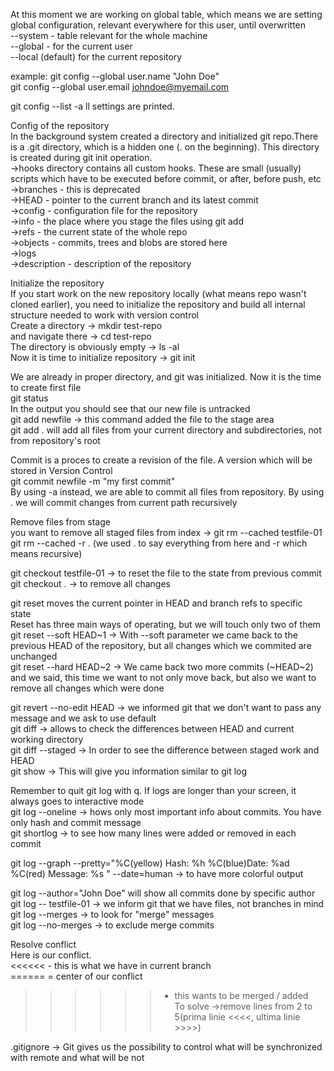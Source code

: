 At this moment we are working on global table, which means we are setting global configuration, relevant everywhere for this user, until overwritten  
--system - table relevant for the whole machine  
--global - for the current user  
--local (default) for the current repository  

example:
git config --global user.name "John Doe"  
git config --global user.email johndoe@myemail.com  

git config --list -a ll settings are printed.  

Config of the repository  
In the background system created a directory and initialized git repo.There is a .git directory, which is a hidden one (. on the beginning). This directory is created during git init operation.    
->hooks directory contains all custom hooks. These are small (usually) scripts which have to be executed before commit, or after, before push, etc  
->branches - this is deprecated  
->HEAD - pointer to the current branch and its latest commit  
->config - configuration file for the repository  
->info - the place where you stage the files using git add  
->refs - the current state of the whole repo  
->objects - commits, trees and blobs are stored here  
->logs  
->description - description of the repository  

Initialize the repository  
If you start work on the new repository locally (what means repo wasn't cloned earlier), you need to initialize the repository and build all internal structure needed to work with version control  
Create a directory -> mkdir test-repo  
and navigate there -> cd test-repo  
The directory is obviously empty -> ls -al  
Now it is time to initialize repository -> git init  

We are already in proper directory, and git was initialized. Now it is the time to create first file  
git status  
In the output you should see that our new file is untracked  
git add newfile -> this command added the file to the stage area  
git add . will add all files from your current directory and subdirectories, not from repository's root  

Commit is a proces to create a revision of the file. A version which will be stored in Version Control  
git commit newfile -m "my first commit"  
By using -a instead, we are able to commit all files from repository. By using . we will commit changes from current path recursively  

Remove files from stage  
you want to remove all staged files from index -> git rm --cached testfile-01  
git rm --cached -r . (we used . to say everything from here and -r which means recursive)  

git checkout testfile-01 -> to reset the file to the state from previous commit  
git checkout . -> to remove all changes  

git reset moves the current pointer in HEAD and branch refs to specific state  
Reset has three main ways of operating, but we will touch only two of them  
git reset --soft HEAD~1 -> With --soft parameter we came back to the previous HEAD of the repository, but all changes which we commited are unchanged  
git reset --hard HEAD~2 -> We came back two more commits (~HEAD~2) and we said, this time we want to not only move back, but also we want to remove all changes which were done  

git revert --no-edit HEAD -> we informed git that we don't want to pass any message and we ask to use default  
git diff -> allows to check the differences between HEAD and current working directory  
git diff --staged -> In order to see the difference between staged work and HEAD  
git show -> This will give you information similar to git log  

Remember to quit git log with q. If logs are longer than your screen, it always goes to interactive mode  
git log --oneline -> hows only most important info about commits. You have only hash and commit message  
git shortlog -> to see how many lines were added or removed in each commit  

git log --graph --pretty="%C(yellow) Hash: %h %C(blue)Date: %ad %C(red) Message: %s " --date=human -> to have more colorful output  

git log --author="John Doe" will show all commits done by specific author  
git log -- testfile-01 -> we inform git that we have files, not branches in mind  
git log --merges -> to look for "merge" messages  
git log --no-merges -> to exclude merge commits  

Resolve conflict  
Here is our conflict.  
<<<<<< - this is what we have in current branch  
====== = center of our conflict  
>>>>>> - this wants to be merged / added  
To solve ->remove lines from 2 to 5(prima linie <<<<, ultima linie >>>>)  

.gitignore -> Git gives us the possibility to control what will be synchronized with remote and what will be not  
